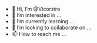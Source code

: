 - 👋 Hi, I’m @Vicorziro
- 👀 I’m interested in ...
- 🌱 I’m currently learning ...
- 💞️ I’m looking to collaborate on ...
- 📫 How to reach me ...

<!---
Vicorziro/Vicorziro is a ✨ special ✨ repository because its `README.md` (this file) appears on your GitHub profile.
You can click the Preview link to take a look at your changes.
--->
